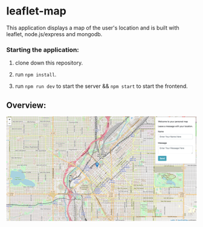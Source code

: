 # leaflet-map

This application displays a map of the user's location and is built with leaflet, node.js/express and mongodb.

### Starting the application:

1. clone down this repository.

2. run `npm install`.

3. run `npm run dev` to start the server && `npm start` to start the frontend.

## Overview:

<img src="frontend/assets/images/leaflet-map.png" alt="map"/>
